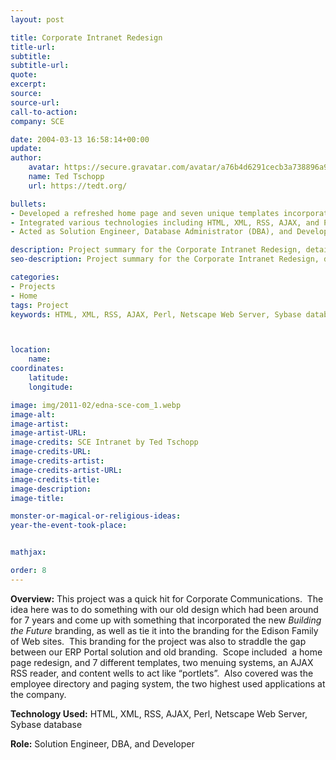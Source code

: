 ```yaml
---
layout: post

title: Corporate Intranet Redesign
title-url:
subtitle:
subtitle-url:
quote:
excerpt:
source:
source-url:
call-to-action:
company: SCE

date: 2004-03-13 16:58:14+00:00
update:
author:
    avatar: https://secure.gravatar.com/avatar/a76b4d6291cecb3a738896a971bfb903?s=512&d=mp&r=g
    name: Ted Tschopp
    url: https://tedt.org/

bullets:
- Developed a refreshed home page and seven unique templates incorporating the new *Building the Future* branding while bridging the gap between the existing ERP Portal solution and previous company branding.
- Integrated various technologies including HTML, XML, RSS, AJAX, and Perl, utilizing a Netscape Web Server and a Sybase database to enhance user interaction and accessibility.
- Acted as Solution Engineer, Database Administrator (DBA), and Developer to implement an AJAX RSS reader, content wells for "portlets", and overhaul the employee directory and paging system—two of the most frequently used applications within the company.

description: Project summary for the Corporate Intranet Redesign, detailing the update to the old design with new branding, introduction of various templates, menuing systems, and the implementation of AJAX and RSS, emphasizing improvements in the employee directory and paging system.
seo-description: Project summary for the Corporate Intranet Redesign, detailing the update to the old design with new branding, introduction of various templates, menuing systems, and the implementation of AJAX and RSS, emphasizing improvements in the employee directory and paging system.

categories: 
- Projects
- Home
tags: Project
keywords: HTML, XML, RSS, AJAX, Perl, Netscape Web Server, Sybase database



location:
    name:
coordinates:
    latitude:
    longitude:

image: img/2011-02/edna-sce-com_1.webp
image-alt:
image-artist:
image-artist-URL:
image-credits: SCE Intranet by Ted Tschopp
image-credits-URL:
image-credits-artist:
image-credits-artist-URL:
image-credits-title:
image-description:
image-title:

monster-or-magical-or-religious-ideas:
year-the-event-took-place:


mathjax:

order: 8
---
```

**Overview:** This project was a quick hit for Corporate Communications.  The idea here was to do something with our old design which had been around for 7 years and come up with something that incorporated the new *Building the Future* branding, as well as tie it into the branding for the Edison Family of Web sites.  This branding for the project was also to straddle the gap between our ERP Portal solution and old branding.  Scope included  a home page redesign, and 7 different templates, two menuing systems, an AJAX RSS reader, and content wells to act like “portlets”.  Also covered was the employee directory and paging system, the two highest used applications at the company.

**Technology Used:** HTML, XML, RSS, AJAX, Perl, Netscape Web Server, Sybase database

**Role:** Solution Engineer, DBA, and Developer